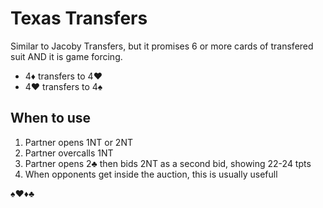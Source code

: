 # Texas Transfers

Similar to Jacoby Transfers, but it promises 6 or more cards of transfered suit AND it is game forcing.

- 4♦ transfers to 4♥
- 4♥ transfers to 4♠

## When to use

1. Partner opens 1NT or 2NT
2. Partner overcalls 1NT
3. Partner opens 2♣ then bids 2NT as a second bid, showing 22-24 tpts
4. When opponents get inside the auction, this is usually usefull

♠♥♦♣
